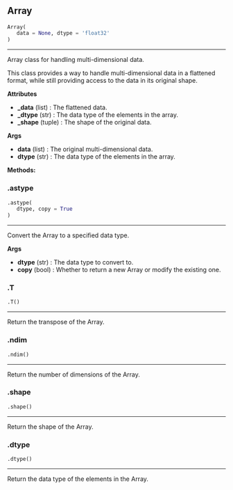 #


## Array
```python 
Array(
   data = None, dtype = 'float32'
)
```


---
Array class for handling multi-dimensional data.

This class provides a way to handle multi-dimensional data in a flattened format,
while still providing access to the data in its original shape.


**Attributes**

* **_data** (list) : The flattened data.
* **_dtype** (str) : The data type of the elements in the array.
* **_shape** (tuple) : The shape of the original data.


**Args**

* **data** (list) : The original multi-dimensional data.
* **dtype** (str) : The data type of the elements in the array.



**Methods:**


### .astype
```python
.astype(
   dtype, copy = True
)
```

---
Convert the Array to a specified data type.


**Args**

* **dtype** (str) : The data type to convert to.
* **copy** (bool) : Whether to return a new Array or modify the existing one.


### .T
```python
.T()
```

---
Return the transpose of the Array.

### .ndim
```python
.ndim()
```

---
Return the number of dimensions of the Array.

### .shape
```python
.shape()
```

---
Return the shape of the Array.

### .dtype
```python
.dtype()
```

---
Return the data type of the elements in the Array.
